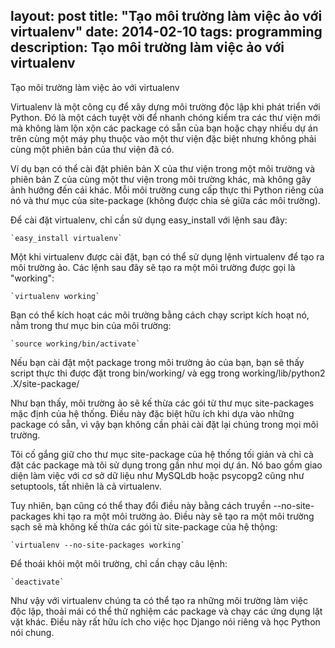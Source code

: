 layout: post
title:  "Tạo môi trường làm việc ảo với virtualenv"
date:   2014-02-10
tags: programming
description: Tạo môi trường làm việc ảo với virtualenv
---

Tạo môi trường làm việc ảo với virtualenv

Virtualenv là một công cụ để xây dựng môi trường độc lập khi phát triển với Python. 
Đó là một cách tuyệt vời để nhanh chóng kiểm tra các thư viện mới mà không làm lộn xộn 
các package có sẵn của bạn hoặc chạy nhiều dự án trên cùng một máy phụ thuộc vào một 
thư viện đặc biệt nhưng không phải cùng một phiên bản của thư viện đã có.

Ví dụ bạn có thể cài đặt phiên bản X của thư viện trong một môi trường và phiên bản Z 
của cùng một thư viện trong môi trường khác, mà không gây ảnh hưởng đến cái khác. Mỗi 
môi trường cung cấp thực thi Python riêng của nó và thư mục của site-package 
(không được chia sẻ giữa các môi trường).

Để cài đặt virtualenv, chỉ cần sử dụng easy_install với lệnh sau đây:

    `easy_install virtualenv`

Một khi virtualenv được cài đặt, bạn có thể sử dụng lệnh virtualenv để tạo ra môi trường ảo. 
Các lệnh sau đây sẽ tạo ra một môi trường được gọi là "working":

    `virtualenv working`

Bạn có thể kích hoạt các môi trường bằng cách chạy script kích hoạt nó, nằm trong 
thư mục bin của môi trường:

    `source working/bin/activate`

Nếu bạn cài đặt một package trong môi trường ảo của bạn, bạn sẽ thấy script thực thi được đặt 
trong bin/working/ và egg trong working/lib/python2 .X/site-package/

Như bạn thấy, môi trường ảo sẽ kế thừa các gói từ thư mục site-packages mặc định của hệ thống. 
Điều này đặc biệt hữu ích khi dựa vào những package có sẵn, vì vậy bạn không cần phải cài đặt 
lại chúng trong mọi môi trường.

Tôi cố gắng giữ cho thư mục site-package của hệ thống tối giản và chỉ cà đặt các package mà 
tôi sử dụng trong gần như mọi dự án. Nó bao gồm giao diện làm việc với cơ sở dữ liệu như MySQLdb 
hoặc psycopg2 cũng như setuptools, tất nhiên là cả virtualenv.

Tuy nhiên, bạn cũng có thể thay đổi điều này bằng cách truyền --no-site-packages khi tạo ra một 
môi trường ảo. Điều này sẽ tạo ra một môi trường sạch sẽ mà không kế thừa các gói từ 
site-package của hệ thộng:

    `virtualenv --no-site-packages working`

Để thoái khỏi một môi trường, chỉ cần chạy câu lệnh:

    `deactivate`

Như vậy với virtualenv chúng ta có thể tạo ra những môi trường làm việc độc lập, thoải mái có thể 
thử nghiệm các package và chạy các ứng dụng lặt vặt khác. Điều này rất hữu ích cho việc học Django 
nói riêng và học Python nói chung.
